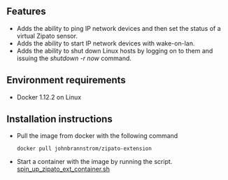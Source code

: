 Features
--------
* Adds the ability to ping IP network devices and then set the status of a virtual Zipato sensor.
* Adds the ability to start IP network devices with wake-on-lan.
* Adds the ability to shut down Linux hosts by logging on to them and issuing the *shutdown -r now* command.

Environment requirements
------------------------

* Docker 1.12.2 on Linux

Installation instructions
------------------------

* Pull the image from docker with the following command
  ```
  docker pull johnbrannstrom/zipato-extension
  ```

* Start a container with the image by running the script. [spin_up_zipato_ext_container.sh](https://raw.githubusercontent.com/johnbrannstrom/zipato-extension/master/docker/spin_up_zipato_ext_container.sh)
